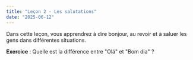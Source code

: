 ```yaml
---
title: "Leçon 2 - Les salutations"
date: "2025-06-12"
---
```


Dans cette leçon, vous apprendrez à dire bonjour, au revoir et à saluer les gens dans différentes situations.

**Exercice** : Quelle est la différence entre "Olá" et "Bom dia" ?
